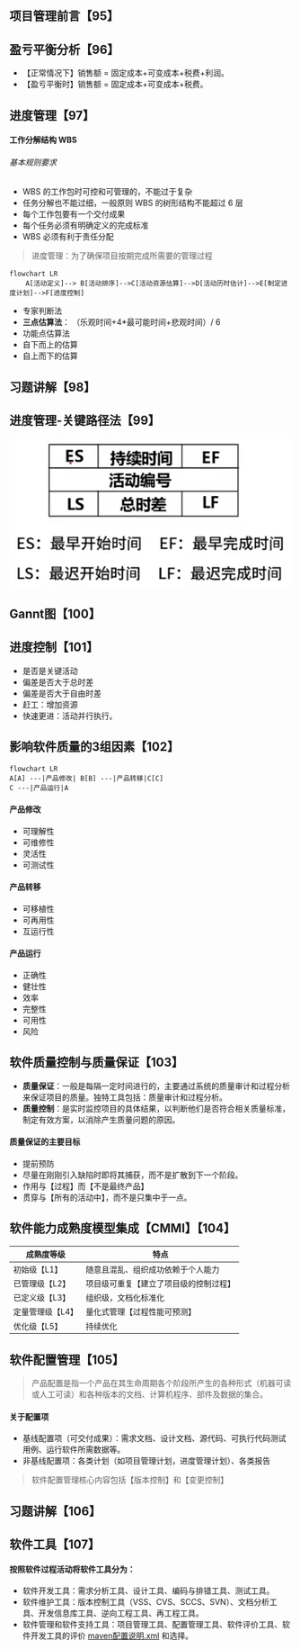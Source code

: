 ## 项目管理前言【95】



## 盈亏平衡分析【96】

- 【正常情况下】销售额 = 固定成本+可变成本+税费+利润。
- 【盈亏平衡时】销售额 = 固定成本+可变成本+税费。



## 进度管理【97】

#### 工作分解结构 WBS

###### 基本规则要求

- WBS 的工作包时可控和可管理的，不能过于复杂
- 任务分解也不能过细，一般原则 WBS 的树形结构不能超过 6 层
- 每个工作包要有一个交付成果
- 每个任务必须有明确定义的完成标准
- WBS 必须有利于责任分配

> 进度管理：为了确保项目按期完成所需要的管理过程

```mermaid
flowchart LR
	A[活动定义]--> B[活动排序]-->C[活动资源估算]-->D[活动历时估计]-->E[制定进度计划]-->F[进度控制]
```



- 专家判断法
- **三点估算法**： （乐观时间+4*最可能时间+悲观时间）/ 6
- 功能点估算法
-  自下而上的估算
- 自上而下的估算



## 习题讲解【98】

## 进度管理-关键路径法【99】

![](../../../.images/202503/181624.png)



## Gannt图【100】

## 进度控制【101】

- 是否是关键活动
- 偏差是否大于总时差
- 偏差是否大于自由时差
- 赶工：增加资源
- 快速更进：活动并行执行。



## 影响软件质量的3组因素【102】

```mermaid
flowchart LR
A[A] ---|产品修改| B[B] ---|产品转移|C[C]
C ---|产品运行|A
```

#### 产品修改

- 可理解性
- 可维修性
- 灵活性
- 可测试性

#### 产品转移

- 可移植性
- 可再用性
- 互运行性

#### 产品运行

- 正确性
- 健壮性
- 效率
- 完整性
- 可用性
- 风险



## 软件质量控制与质量保证【103】

- **质量保证**：一般是每隔一定时间进行的，主要通过系统的质量审计和过程分析来保证项目的质量。独特工具包括：质量审计和过程分析。
- **质量控制**：是实时监控项目的具体结果，以判断他们是否符合相关质量标准，制定有效方案，以消除产生质量问题的原因。

#### 质量保证的主要目标

- 提前预防
- 尽量在刚刚引入缺陷时即将其捕获，而不是扩散到下一个阶段。
- 作用与【过程】而【不是最终产品】
- 贯穿与【所有的活动中】，而不是只集中于一点。



## 软件能力成熟度模型集成【CMMI】【104】

| 成熟度等级       | 特点                                   |
| ---------------- | -------------------------------------- |
| 初始级【L1】     | 随意且混乱、组织成功依赖于个人能力     |
| 已管理级【L2】   | 项目级可重复【建立了项目级的控制过程】 |
| 已定义级【L3】   | 组织级，文档化标准化                   |
| 定量管理级【L4】 | 量化式管理【过程性能可预测】           |
| 优化级【L5】     | 持续优化                               |

 

## 软件配置管理【105】

> 产品配置是指一个产品在其生命周期各个阶段所产生的各种形式（机器可读或人工可读）和各种版本的文档、计算机程序、部件及数据的集合。

#### 关于配置项

- 基线配置项（可交付成果）：需求文档、设计文档、源代码、可执行代码测试用例、运行软件所需数据等。
- 非基线配置项：各类计划（如项目管理计划，进度管理计划）、各类报告



> 软件配置管理核心内容包括【版本控制】和【变更控制】

## 习题讲解【106】

## 软件工具【107】

#### 按照软件过程活动将软件工具分为：

- 软件开发工具：需求分析工具、设计工具、编码与排错工具、测试工具。
- 软件维护工具：版本控制工具（VSS、CVS、SCCS、SVN）、文档分析工具、开发信息库工具、逆向工程工具、再工程工具。
- 软件管理和软件支持工具：项目管理工具、配置管理工具、软件评价工具、软件开发工具的评价 [maven配置说明.xml](../../../../../Documents/Java/maven配置说明.xml) 和选择。
